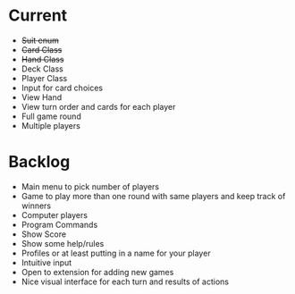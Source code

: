 # Current

* ~~Suit enum~~
* ~~Card Class~~
* ~~Hand Class~~
* Deck Class
* Player Class
* Input for card choices
* View Hand
* View turn order and cards for each player
* Full game round
* Multiple players


# Backlog

* Main menu to pick number of players
* Game to play more than one round with same players and keep track of winners
* Computer players
* Program Commands
* Show Score
* Show some help/rules
* Profiles or at least putting in a name for your player
* Intuitive input
* Open to extension for adding new games
* Nice visual interface for each turn and results of actions
